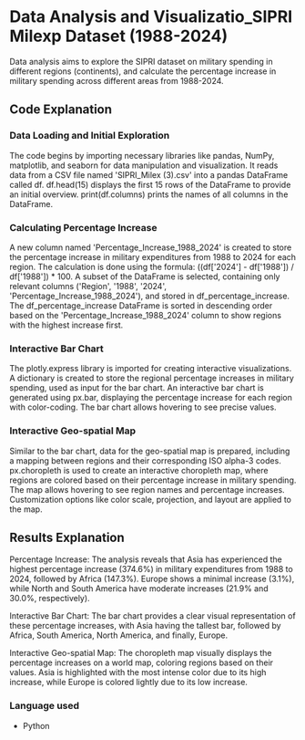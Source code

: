 
# Data Analysis and Visualizatio_SIPRI Milexp Dataset (1988-2024)
Data analysis aims to explore the SIPRI dataset on military spending in different regions (continents), and calculate the percentage increase in military spending across different areas from 1988-2024. 

## Code Explanation

### Data Loading and Initial Exploration

The code begins by importing necessary libraries like pandas, NumPy, matplotlib, and seaborn for data manipulation and visualization.
It reads data from a CSV file named 'SIPRI_Milex (3).csv' into a pandas DataFrame called df.
df.head(15) displays the first 15 rows of the DataFrame to provide an initial overview.
print(df.columns) prints the names of all columns in the DataFrame.

### Calculating Percentage Increase

A new column named 'Percentage_Increase_1988_2024' is created to store the percentage increase in military expenditures from 1988 to 2024 for each region. The calculation is done using the formula: ((df['2024'] - df['1988']) / df['1988']) * 100.
A subset of the DataFrame is selected, containing only relevant columns ('Region', '1988', '2024', 'Percentage_Increase_1988_2024'), and stored in df_percentage_increase.
The df_percentage_increase DataFrame is sorted in descending order based on the 'Percentage_Increase_1988_2024' column to show regions with the highest increase first.

### Interactive Bar Chart

The plotly.express library is imported for creating interactive visualizations.
A dictionary is created to store the regional percentage increases in military spending, used as input for the bar chart.
An interactive bar chart is generated using px.bar, displaying the percentage increase for each region with color-coding. The bar chart allows hovering to see precise values.

### Interactive Geo-spatial Map

Similar to the bar chart, data for the geo-spatial map is prepared, including a mapping between regions and their corresponding ISO alpha-3 codes.
px.choropleth is used to create an interactive choropleth map, where regions are colored based on their percentage increase in military spending. The map allows hovering to see region names and percentage increases. Customization options like color scale, projection, and layout are applied to the map.


## Results Explanation

Percentage Increase: The analysis reveals that Asia has experienced the highest percentage increase (374.6%) in military expenditures from 1988 to 2024, followed by Africa (147.3%). Europe shows a minimal increase (3.1%), while North and South America have moderate increases (21.9% and 30.0%, respectively).

Interactive Bar Chart: The bar chart provides a clear visual representation of these percentage increases, with Asia having the tallest bar, followed by Africa, South America, North America, and finally, Europe.

Interactive Geo-spatial Map: The choropleth map visually displays the percentage increases on a world map, coloring regions based on their values. Asia is highlighted with the most intense color due to its high increase, while Europe is colored lightly due to its low increase.

### Language used 
- Python
